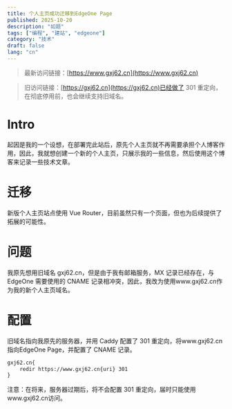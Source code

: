 ```yaml
---
title: 个人主页成功迁移到EdgeOne Page
published: 2025-10-20
description: "如题"
tags: ["编程", "建站", "edgeone"]
category: "技术"
draft: false
lang: "cn"
---
```


> 最新访问链接：[https://www.gxj62.cn](https://www.gxj62.cn)

> 旧访问链接：[https://gxj62.cn](https://gxj62.cn)已经做了 301 重定向，在彻底停用前，也会继续支持旧域名。

# Intro

起因是我的一个设想，在部署完此站后，原先个人主页就不再需要承担个人博客作用，因此，我就想创建一个新的个人主页，只展示我的一些信息，然后使用这个博客来记录一些技术文章。

# 迁移

新版个人主页站点使用 Vue Router，目前虽然只有一个页面，但也为后续提供了拓展的可能性。

# 问题

我原先想用旧域名 gxj62.cn，但是由于我有邮箱服务，MX 记录已经存在，与 EdgeOne 需要使用的 CNAME 记录相冲突，因此，我改为使用www.gxj62.cn作为我的新个人主页域名。

# 配置

旧域名指向我原先的服务器，并用 Caddy 配置了 301 重定向，将www.gxj62.cn指向EdgeOne Page，并配置了 CNAME 记录。

```txt
gxj62.cn{
    redir https://www.gxj62.cn{uri} 301
}
```

注意：在将来，服务器过期后，将不会配置 301 重定向，届时只能使用www.gxj62.cn访问。
